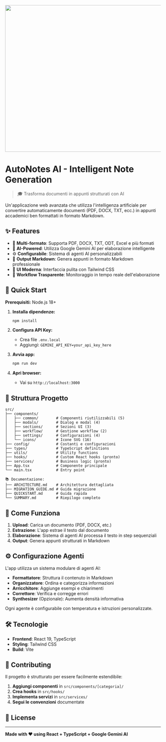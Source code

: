 <div align="center">
<img width="1200" height="475" alt="GHBanner" src="https://github.com/user-attachments/assets/0aa67016-6eaf-458a-adb2-6e31a0763ed6" />
</div>

# AutoNotes AI - Intelligent Note Generation

> 🎓 Trasforma documenti in appunti strutturati con AI

Un'applicazione web avanzata che utilizza l'intelligenza artificiale per convertire automaticamente documenti (PDF, DOCX, TXT, ecc.) in appunti accademici ben formattati in formato Markdown.

## ✨ Features

- 📄 **Multi-formato**: Supporta PDF, DOCX, TXT, ODT, Excel e più formati
- 🤖 **AI-Powered**: Utilizza Google Gemini AI per elaborazione intelligente
- ⚙️ **Configurabile**: Sistema di agenti AI personalizzabili
- 📝 **Output Markdown**: Genera appunti in formato Markdown professionale
- 🎨 **UI Moderna**: Interfaccia pulita con Tailwind CSS
- 🔄 **Workflow Trasparente**: Monitoraggio in tempo reale dell'elaborazione

## 🚀 Quick Start

**Prerequisiti:** Node.js 18+

1. **Installa dipendenze:**
   ```bash
   npm install
   ```

2. **Configura API Key:**
   - Crea file `.env.local`
   - Aggiungi: `GEMINI_API_KEY=your_api_key_here`

3. **Avvia app:**
   ```bash
   npm run dev
   ```

4. **Apri browser:**
   - Vai su `http://localhost:3000`

## 📁 Struttura Progetto

```
src/
├── components/
│   ├── common/        # Componenti riutilizzabili (5)
│   ├── modals/        # Dialog e modal (4)
│   ├── sections/      # Sezioni UI (3)
│   ├── workflow/      # Gestione workflow (2)
│   ├── settings/      # Configurazioni (4)
│   └── icons/         # Icone SVG (16)
├── config/            # Costanti e configurazioni
├── types/             # TypeScript definitions
├── utils/             # Utility functions
├── hooks/             # Custom React hooks (pronto)
├── services/          # Business logic (pronto)
├── App.tsx            # Componente principale
└── main.tsx           # Entry point

📚 Documentazione:
├── ARCHITECTURE.md    # Architettura dettagliata
├── MIGRATION_GUIDE.md # Guida migrazione
├── QUICKSTART.md      # Guida rapida
└── SUMMARY.md         # Riepilogo completo
```

## 🎯 Come Funziona

1. **Upload**: Carica un documento (PDF, DOCX, etc.)
2. **Estrazione**: L'app estrae il testo dal documento
3. **Elaborazione**: Sistema di agenti AI processa il testo in step sequenziali
4. **Output**: Genera appunti strutturati in Markdown

## ⚙️ Configurazione Agenti

L'app utilizza un sistema modulare di agenti AI:

- **Formattatore**: Struttura il contenuto in Markdown
- **Organizzatore**: Ordina e categorizza informazioni
- **Arricchitore**: Aggiunge esempi e chiarimenti
- **Correttore**: Verifica e corregge errori
- **Synthesizer** (Opzionale): Aumenta densità informativa

Ogni agente è configurabile con temperatura e istruzioni personalizzate.

## 🛠️ Tecnologie

- **Frontend**: React 19, TypeScript
- **Styling**: Tailwind CSS
- **Build**: Vite

## 🤝 Contributing

Il progetto è strutturato per essere facilmente estendibile:

1. **Aggiungi componenti** in `src/components/[categoria]/`
2. **Crea hooks** in `src/hooks/`
3. **Implementa servizi** in `src/services/`
4. **Segui le convenzioni** documentate

## 📄 License

---

**Made with ❤️ using React + TypeScript + Google Gemini AI**
